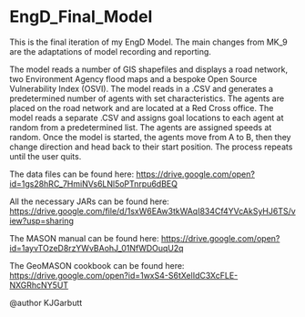 # EngD_Final_Model

This is the final iteration of my EngD Model.
The main changes from MK_9 are the adaptations of model recording and 
reporting.

The model reads a number of GIS shapefiles and displays a road network, two  Environment Agency
flood maps and a bespoke Open Source Vulnerability Index (OSVI).
The model reads in a .CSV and generates a predetermined number of agents with set  characteristics.
The agents are placed on the road network and are located at  a Red Cross office.
The model reads a separate .CSV and assigns goal locations to   each agent at random from a 
predetermined list.
The agents are assigned speeds at  random. 
Once the model is started, the agents move from A to B, then they change direction 
and head back to their start position. The process repeats until the user quits.

The data files can be found here: https://drive.google.com/open?id=1gs28hRC_7HmiNVs6LNl5oPTnrpu6dBEQ

All the necessary JARs can be found here: https://drive.google.com/file/d/1sxW6EAw3tkWAqI834Cf4YVcAkSyHJ6TS/view?usp=sharing

The MASON manual can be found here: https://drive.google.com/open?id=1ayvTOzeD8rzYWvBAohJ_01NfWDOuqU2q

The GeoMASON cookbook can be found here: https://drive.google.com/open?id=1wxS4-S6tXelIdC3XcFLE-NXGRhcNY5UT

@author KJGarbutt

